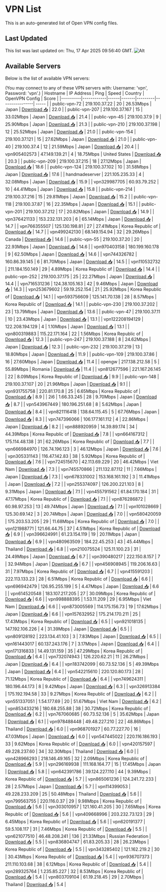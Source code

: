 # VPN List

This is an auto-generated list of Open VPN config files.

## Last Updated

This list was last updated on: Thu, 17 Apr 2025 09:56:40 GMT.
![Alt](https://repobeats.axiom.co/api/embed/186b98318ef1479477931607c1ad7d823f12451f.svg "Repobeats analytics image")

## Available Servers

Below is the list of available VPN servers:

(You may connect to any of these VPN servers with: Username: 'vpn', Password: 'vpn'.)
| Hostname | IP Address | Ping | Speed | Country | OpenVPN Config | Score |
|----------|------------|------|-------|---------|----------------| ----- |
| public-vpn-72 | 219.100.37.22 | 20 | 26.53Mbps | Japan | [Download 📥](./configs/server_0_JP.ovpn) | 22.0 |
| public-vpn-207 | 219.100.37.167 | 15 | 33.02Mbps | Japan | [Download 📥](./configs/server_1_JP.ovpn) | 21.4 |
| public-vpn-45 | 219.100.37.9 | 9 | 25.90Mbps | Japan | [Download 📥](./configs/server_2_JP.ovpn) | 21.3 |
| public-vpn-210 | 219.100.37.198 | 12 | 25.52Mbps | Japan | [Download 📥](./configs/server_3_JP.ovpn) | 21.0 |
| public-vpn-154 | 219.100.37.121 | 15 | 27.62Mbps | Japan | [Download 📥](./configs/server_4_JP.ovpn) | 21.0 |
| public-vpn-40 | 219.100.37.4 | 12 | 21.59Mbps | Japan | [Download 📥](./configs/server_5_JP.ovpn) | 20.4 |
| vpn905402573 | 47.149.139.21 | 4 | 18.75Mbps | United States | [Download 📥](./configs/server_6_US.ovpn) | 20.3 |
| public-vpn-209 | 219.100.37.215 | 18 | 27.12Mbps | Japan | [Download 📥](./configs/server_7_JP.ovpn) | 18.6 |
| public-vpn-124 | 219.100.37.102 | 10 | 31.58Mbps | Japan | [Download 📥](./configs/server_8_JP.ovpn) | 17.6 |
| handmadeserver | 221.105.235.33 | 4 | 32.08Mbps | Japan | [Download 📥](./configs/server_9_JP.ovpn) | 15.9 |
| vpn329987705 | 60.93.79.252 | 10 | 44.41Mbps | Japan | [Download 📥](./configs/server_10_JP.ovpn) | 15.8 |
| public-vpn-214 | 219.100.37.216 | 15 | 29.81Mbps | Japan | [Download 📥](./configs/server_11_JP.ovpn) | 15.2 |
| public-vpn-118 | 219.100.37.87 | 16 | 22.35Mbps | Japan | [Download 📥](./configs/server_12_JP.ovpn) | 15.1 |
| public-vpn-201 | 219.100.37.212 | 17 | 20.82Mbps | Japan | [Download 📥](./configs/server_13_JP.ovpn) | 14.9 |
| vpn376421133 | 153.232.131.203 | 6 | 65.14Mbps | Japan | [Download 📥](./configs/server_14_JP.ovpn) | 14.7 |
| vpn766355507 | 125.130.198.81 | 27 | 27.41Mbps | Korea Republic of | [Download 📥](./configs/server_15_KR.ovpn) | 14.7 |
| vpn499242130 | 68.149.154.94 | 32 | 29.26Mbps | Canada | [Download 📥](./configs/server_16_CA.ovpn) | 14.6 |
| public-vpn-55 | 219.100.37.20 | 20 | 22.93Mbps | Japan | [Download 📥](./configs/server_17_JP.ovpn) | 14.6 |
| vpn970403158 | 180.199.160.178 | 9 | 62.50Mbps | Japan | [Download 📥](./configs/server_18_JP.ovpn) | 14.6 |
| vpn744326782 | 160.86.39.145 | 6 | 81.70Mbps | Japan | [Download 📥](./configs/server_19_JP.ovpn) | 14.5 |
| vpn110532732 | 211.184.150.149 | 29 | 4.89Mbps | Korea Republic of | [Download 📥](./configs/server_20_KR.ovpn) | 14.4 |
| public-vpn-252 | 219.100.37.175 | 25 | 22.27Mbps | Japan | [Download 📥](./configs/server_21_JP.ovpn) | 14.4 |
| vpn716531236 | 124.38.105.163 | 42 | 9.46Mbps | Japan | [Download 📥](./configs/server_22_JP.ovpn) | 14.3 |
| vpn253679602 | 59.19.252.154 | 21 | 25.92Mbps | Korea Republic of | [Download 📥](./configs/server_23_KR.ovpn) | 14.1 |
| vpn593756609 | 125.141.70.138 | 28 | 8.57Mbps | Korea Republic of | [Download 📥](./configs/server_24_KR.ovpn) | 14.1 |
| public-vpn-230 | 219.100.37.202 | 23 | 13.79Mbps | Japan | [Download 📥](./configs/server_25_JP.ovpn) | 13.6 |
| public-vpn-47 | 219.100.37.11 | 10 | 23.43Mbps | Japan | [Download 📥](./configs/server_26_JP.ovpn) | 13.1 |
| vpn122208194129 | 122.208.194.129 | 4 | 1.10Mbps | Japan | [Download 📥](./configs/server_27_JP.ovpn) | 13.1 |
| vpn800319883 | 115.22.171.164 | 22 | 1.56Mbps | Korea Republic of | [Download 📥](./configs/server_28_KR.ovpn) | 12.3 |
| public-vpn-247 | 219.100.37.188 | 8 | 24.62Mbps | Japan | [Download 📥](./configs/server_29_JP.ovpn) | 12.3 |
| public-vpn-232 | 219.100.37.219 | 13 | 18.80Mbps | Japan | [Download 📥](./configs/server_30_JP.ovpn) | 11.9 |
| public-vpn-109 | 219.100.37.86 | 16 | 27.60Mbps | Japan | [Download 📥](./configs/server_31_JP.ovpn) | 11.4 |
| opengw | 217.138.212.58 | 5 | 55.89Mbps | Romania | [Download 📥](./configs/server_32_RO.ovpn) | 11.4 |
| vpn812677596 | 221.167.26.145 | 22 | 8.09Mbps | Korea Republic of | [Download 📥](./configs/server_33_KR.ovpn) | 9.9 |
| public-vpn-148 | 219.100.37.107 | 20 | 21.96Mbps | Japan | [Download 📥](./configs/server_34_JP.ovpn) | 9.1 |
| vpn931755758 | 220.81.170.8 | 25 | 6.65Mbps | Korea Republic of | [Download 📥](./configs/server_35_KR.ovpn) | 8.9 |
| 2i6 | 1.66.33.245 | 28 | 9.70Mbps | Japan | [Download 📥](./configs/server_36_JP.ovpn) | 8.7 |
| vpn543967449 | 180.196.251.68 | 8 | 5.62Mbps | Japan | [Download 📥](./configs/server_37_JP.ovpn) | 8.4 |
| vpn821116418 | 138.64.115.45 | 5 | 67.76Mbps | Japan | [Download 📥](./configs/server_38_JP.ovpn) | 8.3 |
| vpn747396066 | 106.177.161.112 | 4 | 22.86Mbps | Japan | [Download 📥](./configs/server_39_JP.ovpn) | 8.2 |
| vpn888920959 | 14.39.89.174 | 34 | 44.39Mbps | Korea Republic of | [Download 📥](./configs/server_40_KR.ovpn) | 7.8 |
| vpn664167312 | 175.114.48.138 | 31 | 62.26Mbps | Korea Republic of | [Download 📥](./configs/server_41_KR.ovpn) | 7.7 |
| vpn666984970 | 126.74.196.123 | 3 | 46.12Mbps | Japan | [Download 📥](./configs/server_42_JP.ovpn) | 7.6 |
| vpn305331143 | 116.47.142.83 | 38 | 5.92Mbps | Korea Republic of | [Download 📥](./configs/server_43_KR.ovpn) | 7.6 |
| vpn724515670 | 42.113.69.229 | 20 | 46.42Mbps | Viet Nam | [Download 📥](./configs/server_44_VN.ovpn) | 7.3 |
| vpn745570866 | 211.132.87.112 | 11 | 7.66Mbps | Japan | [Download 📥](./configs/server_45_JP.ovpn) | 7.3 |
| vpn678331002 | 153.168.161.192 | 3 | 11.41Mbps | Japan | [Download 📥](./configs/server_46_JP.ovpn) | 7.2 |
| vpn255374097 | 126.200.221.103 | 8 | 9.31Mbps | Japan | [Download 📥](./configs/server_47_JP.ovpn) | 7.1 |
| vpn455791562 | 61.84.170.184 | 31 | 47.17Mbps | Korea Republic of | [Download 📥](./configs/server_48_KR.ovpn) | 7.1 |
| vpn876286872 | 60.98.97.253 | 13 | 49.74Mbps | Japan | [Download 📥](./configs/server_49_JP.ovpn) | 7.1 |
| vpn101028669 | 125.30.69.142 | 3 | 20.74Mbps | Japan | [Download 📥](./configs/server_50_JP.ovpn) | 7.0 |
| vpn580420059 | 175.203.53.205 | 29 | 11.68Mbps | Korea Republic of | [Download 📥](./configs/server_51_KR.ovpn) | 7.0 |
| vpn121988771 | 121.66.44.75 | 37 | 4.51Mbps | Korea Republic of | [Download 📥](./configs/server_52_KR.ovpn) | 6.9 |
| vpn396624991 | 61.23.154.119 | 19 | 20.11Mbps | Japan | [Download 📥](./configs/server_53_JP.ovpn) | 6.9 |
| vpn480963509 | 184.22.45.253 | 43 | 45.44Mbps | Thailand | [Download 📥](./configs/server_54_TH.ovpn) | 6.8 |
| vpn210075524 | 125.11.100.23 | 31 | 24.49Mbps | Japan | [Download 📥](./configs/server_55_JP.ovpn) | 6.7 |
| vpn390480217 | 222.150.8.157 | 7 | 32.94Mbps | Japan | [Download 📥](./configs/server_56_JP.ovpn) | 6.7 |
| vpn456908945 | 119.206.16.63 | 31 | 7.97Mbps | Korea Republic of | [Download 📥](./configs/server_57_KR.ovpn) | 6.7 |
| vpn415591203 | 222.113.133.23 | 28 | 6.51Mbps | Korea Republic of | [Download 📥](./configs/server_58_KR.ovpn) | 6.6 |
| vpn696942479 | 126.95.255.199 | 5 | 4.47Mbps | Japan | [Download 📥](./configs/server_59_JP.ovpn) | 6.6 |
| vpn614520548 | 183.107.217.205 | 27 | 30.09Mbps | Korea Republic of | [Download 📥](./configs/server_60_KR.ovpn) | 6.6 |
| vpn998888395 | 1.53.11.209 | 29 | 6.95Mbps | Viet Nam | [Download 📥](./configs/server_61_VN.ovpn) | 6.6 |
| vpn873005569 | 114.175.156.73 | 19 | 17.62Mbps | Japan | [Download 📥](./configs/server_62_JP.ovpn) | 6.6 |
| vpn157632952 | 175.214.170.211 | 25 | 17.43Mbps | Korea Republic of | [Download 📥](./configs/server_63_KR.ovpn) | 6.5 |
| vpn921018135 | 147.192.106.226 | 4 | 31.39Mbps | Japan | [Download 📥](./configs/server_64_JP.ovpn) | 6.5 |
| vpn809128192 | 223.134.41.103 | 3 | 7.83Mbps | Japan | [Download 📥](./configs/server_65_JP.ovpn) | 6.5 |
| vpn161443017 | 60.137.243.176 | 7 | 3.17Mbps | Japan | [Download 📥](./configs/server_66_JP.ovpn) | 6.4 |
| vpn171316833 | 14.49.131.159 | 35 | 47.29Mbps | Korea Republic of | [Download 📥](./configs/server_67_KR.ovpn) | 6.4 |
| vpn732074943 | 126.220.62.21 | 11 | 26.21Mbps | Japan | [Download 📥](./configs/server_68_JP.ovpn) | 6.4 |
| vpn183742099 | 60.73.52.136 | 5 | 49.39Mbps | Japan | [Download 📥](./configs/server_69_JP.ovpn) | 6.4 |
| vpn542215610 | 220.120.80.173 | 28 | 71.12Mbps | Korea Republic of | [Download 📥](./configs/server_70_KR.ovpn) | 6.4 |
| vpn749624311 | 180.196.44.173 | 8 | 9.42Mbps | Japan | [Download 📥](./configs/server_71_JP.ovpn) | 6.3 |
| vpn326913384 | 175.192.194.58 | 33 | 9.27Mbps | Korea Republic of | [Download 📥](./configs/server_72_KR.ovpn) | 6.2 |
| vpn551337051 | 1.54.177.69 | 20 | 51.67Mbps | Viet Nam | [Download 📥](./configs/server_73_VN.ovpn) | 6.2 |
| vpn853433216 | 180.68.255.88 | 38 | 30.72Mbps | Korea Republic of | [Download 📥](./configs/server_74_KR.ovpn) | 6.2 |
| vpn767060685 | 60.73.52.136 | 5 | 35.62Mbps | Japan | [Download 📥](./configs/server_75_JP.ovpn) | 6.1 |
| vpn978488448 | 49.48.227.210 | 22 | 48.86Mbps | Thailand | [Download 📥](./configs/server_76_TH.ovpn) | 6.0 |
| vpn968701927 | 60.77.227.70 | 16 | 47.03Mbps | Japan | [Download 📥](./configs/server_77_JP.ovpn) | 6.0 |
| vpn547445022 | 220.116.186.193 | 33 | 9.62Mbps | Korea Republic of | [Download 📥](./configs/server_78_KR.ovpn) | 6.0 |
| vpn420157597 | 49.228.237.60 | 34 | 32.30Mbps | Thailand | [Download 📥](./configs/server_79_TH.ovpn) | 6.0 |
| vpn428966293 | 218.146.49.165 | 32 | 2.09Mbps | Korea Republic of | [Download 📥](./configs/server_80_KR.ovpn) | 5.9 |
| vpn296169938 | 111.168.164.77 | 15 | 17.45Mbps | Japan | [Download 📥](./configs/server_81_JP.ovpn) | 5.8 |
| vpn642391786 | 39.124.227.110 | 44 | 9.39Mbps | Korea Republic of | [Download 📥](./configs/server_82_KR.ovpn) | 5.7 |
| vpn865061236 | 124.241.72.233 | 28 | 2.57Mbps | Japan | [Download 📥](./configs/server_83_JP.ovpn) | 5.7 |
| vpn114399053 | 49.228.233.209 | 25 | 50.48Mbps | Thailand | [Download 📥](./configs/server_84_TH.ovpn) | 5.6 |
| vpn799563755 | 220.116.0.37 | 29 | 9.98Mbps | Korea Republic of | [Download 📥](./configs/server_85_KR.ovpn) | 5.6 |
| vpn303010957 | 121.160.41.205 | 30 | 7.65Mbps | Korea Republic of | [Download 📥](./configs/server_86_KR.ovpn) | 5.6 |
| vpn409668996 | 203.232.73.123 | 29 | 6.45Mbps | Korea Republic of | [Download 📥](./configs/server_87_KR.ovpn) | 5.6 |
| vpn620191377 | 59.5.108.117 | 31 | 7.46Mbps | Korea Republic of | [Download 📥](./configs/server_88_KR.ovpn) | 5.5 |
| vpn621077510 | 46.48.208.241 | 136 | 21.33Mbps | Russian Federation | [Download 📥](./configs/server_89_RU.ovpn) | 5.5 |
| vpn836804747 | 61.83.205.33 | 28 | 26.23Mbps | Korea Republic of | [Download 📥](./configs/server_90_KR.ovpn) | 5.5 |
| vpn343285402 | 121.162.219.2 | 30 | 30.43Mbps | Korea Republic of | [Download 📥](./configs/server_91_KR.ovpn) | 5.4 |
| vpn936707373 | 211.110.103.68 | 38 | 6.12Mbps | Korea Republic of | [Download 📥](./configs/server_92_KR.ovpn) | 5.4 |
| vpn289325764 | 1.235.85.227 | 32 | 8.53Mbps | Korea Republic of | [Download 📥](./configs/server_93_KR.ovpn) | 5.4 |
| vpn803709104 | 61.19.218.45 | 29 | 2.70Mbps | Thailand | [Download 📥](./configs/server_94_TH.ovpn) | 5.4 |

